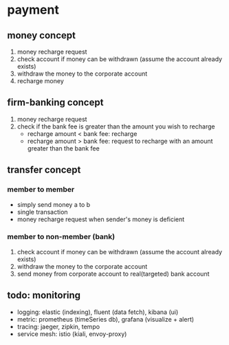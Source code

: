 # payment

## money concept

1. money recharge request
2. check account if money can be withdrawn (assume the account already exists)
3. withdraw the money to the corporate account
4. recharge money

## firm-banking concept

1. money recharge request
2. check if the bank fee is greater than the amount you wish to recharge
   - recharge amount < bank fee: recharge 
   - recharge amount > bank fee: request to recharge with an amount greater than the bank fee

   
## transfer concept

### member to member

- simply send money a to b
- single transaction
- money recharge request when sender's money is deficient

### member to non-member (bank)

1. check account if money can be withdrawn (assume the account already exists)
2. withdraw the money to the corporate account
3. send money from corporate account to real(targeted) bank account


## todo: monitoring

- logging: elastic (indexing), fluent (data fetch), kibana (ui)
- metric: prometheus (timeSeries db), grafana (visualize + alert)
- tracing: jaeger, zipkin, tempo
- service mesh: istio (kiali, envoy-proxy)